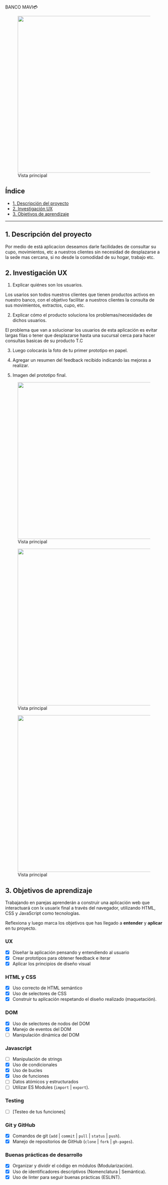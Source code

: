 
BANCO MAVI💳 
<figure>
<img width="500px" src="src/img/vistaPincipal.png">
<figcaption>Vista principal</figcaption>
</figure>

## Índice

* [1. Descripción del proyecto](#1-Descripción-del-proyecto)
* [2. Investigación UX](#2-Inventigación-UX)
* [3. Objetivos de aprendizaje](#3-objetivos-de-aprendizaje)

***

## 1. Descripción del proyecto

Por medio de está aplicacíon deseamos darle facilidades de consultar su cupo, movimientos, etc a nuestros clientes sin necesidad de desplazarse a la sede mas cercana, si no desde la comodidad de su hogar, trabajo etc.


## 2. Investigación UX

1. Explicar quiénes son los usuarios.

  Los usarios son todos nuestros clientes que tienen productos activos en nuestro banco, con el objetivo facilitar a nuestros clientes la consulta de sus movimientos, extractos, cupo, etc.

2. Explicar cómo el producto soluciona los problemas/necesidades de dichos
  usuarios.

  El problema que van a solucionar los usuarios de esta aplicación es evitar largas filas o tener que desplazarse hasta una sucursal cerca para hacer consultas basicas de su producto T.C

  3. Luego colocarás la foto de tu primer prototipo en papel.

  4. Agregar un resumen del feedback recibido indicando las mejoras a realizar.
  5. Imagen del prototipo final.

  <figure>
<img width="500px" src="img/vista3.png">
<figcaption>Vista principal</figcaption>
</figure>

<figure>
<img width="500px" src="img/vista2.png">
<figcaption>Vista principal</figcaption>
</figure>

<figure>
<img width="500px" src="img/vista1.png">
<figcaption>Vista principal</figcaption>
</figure>

## 3. Objetivos de aprendizaje

Trabajando en parejas aprenderán a construir una aplicación web que interactuará
con lx usuarix final a través del navegador, utilizando HTML, CSS y JavaScript
como tecnologías.

Reflexiona y luego marca los objetivos que has llegado a **entender** y
**aplicar** en tu proyecto.

### UX

* [X] Diseñar la aplicación pensando y entendiendo al usuario
* [X] Crear prototipos para obtener feedback e iterar
* [X] Aplicar los principios de diseño visual

### HTML y CSS

* [X] Uso correcto de HTML semántico
* [X] Uso de selectores de CSS
* [X] Construir tu aplicación respetando el diseño realizado (maquetación).

### DOM

* [X] Uso de selectores de nodos del DOM
* [X] Manejo de eventos del DOM
* [ ] Manipulación dinámica del DOM

### Javascript

* [ ] Manipulación de strings
* [X] Uso de condicionales
* [X] Uso de bucles
* [X] Uso de funciones
* [ ] Datos atómicos y estructurados
* [ ] Utilizar ES Modules (`import` | `export`).

### Testing

* [ ] [Testeo de tus funciones]

### Git y GitHub

* [X] Comandos de git (`add` | `commit` | `pull` | `status` | `push`).
* [X] Manejo de repositorios de GitHub (`clone` | `fork` | `gh-pages`).

### Buenas prácticas de desarrollo

* [X] Organizar y dividir el código en módulos (Modularización).
* [X] Uso de identificadores descriptivos (Nomenclatura | Semántica).
* [X] Uso de linter para seguir buenas prácticas (ESLINT).

